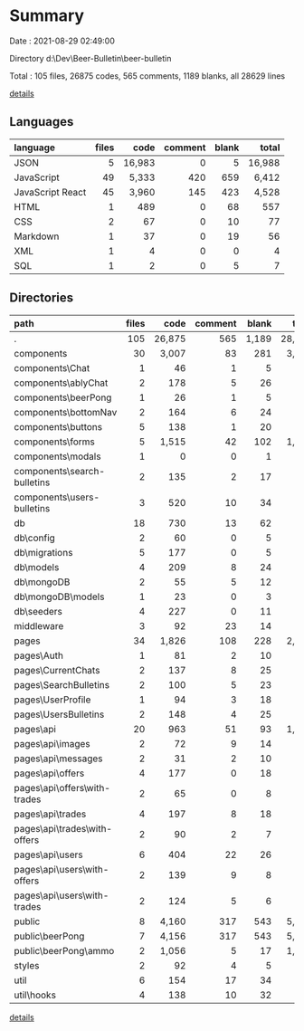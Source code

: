 # Summary

Date : 2021-08-29 02:49:00

Directory d:\Dev\Beer-Bulletin\beer-bulletin

Total : 105 files,  26875 codes, 565 comments, 1189 blanks, all 28629 lines

[details](details.md)

## Languages
| language | files | code | comment | blank | total |
| :--- | ---: | ---: | ---: | ---: | ---: |
| JSON | 5 | 16,983 | 0 | 5 | 16,988 |
| JavaScript | 49 | 5,333 | 420 | 659 | 6,412 |
| JavaScript React | 45 | 3,960 | 145 | 423 | 4,528 |
| HTML | 1 | 489 | 0 | 68 | 557 |
| CSS | 2 | 67 | 0 | 10 | 77 |
| Markdown | 1 | 37 | 0 | 19 | 56 |
| XML | 1 | 4 | 0 | 0 | 4 |
| SQL | 1 | 2 | 0 | 5 | 7 |

## Directories
| path | files | code | comment | blank | total |
| :--- | ---: | ---: | ---: | ---: | ---: |
| . | 105 | 26,875 | 565 | 1,189 | 28,629 |
| components | 30 | 3,007 | 83 | 281 | 3,371 |
| components\Chat | 1 | 46 | 1 | 5 | 52 |
| components\ablyChat | 2 | 178 | 5 | 26 | 209 |
| components\beerPong | 1 | 26 | 1 | 5 | 32 |
| components\bottomNav | 2 | 164 | 6 | 24 | 194 |
| components\buttons | 5 | 138 | 1 | 20 | 159 |
| components\forms | 5 | 1,515 | 42 | 102 | 1,659 |
| components\modals | 1 | 0 | 0 | 1 | 1 |
| components\search-bulletins | 2 | 135 | 2 | 17 | 154 |
| components\users-bulletins | 3 | 520 | 10 | 34 | 564 |
| db | 18 | 730 | 13 | 62 | 805 |
| db\config | 2 | 60 | 0 | 5 | 65 |
| db\migrations | 5 | 177 | 0 | 5 | 182 |
| db\models | 4 | 209 | 8 | 24 | 241 |
| db\mongoDB | 2 | 55 | 5 | 12 | 72 |
| db\mongoDB\models | 1 | 23 | 0 | 3 | 26 |
| db\seeders | 4 | 227 | 0 | 11 | 238 |
| middleware | 3 | 92 | 23 | 14 | 129 |
| pages | 34 | 1,826 | 108 | 228 | 2,162 |
| pages\Auth | 1 | 81 | 2 | 10 | 93 |
| pages\CurrentChats | 2 | 137 | 8 | 25 | 170 |
| pages\SearchBulletins | 2 | 100 | 5 | 23 | 128 |
| pages\UserProfile | 1 | 94 | 3 | 18 | 115 |
| pages\UsersBulletins | 2 | 148 | 4 | 25 | 177 |
| pages\api | 20 | 963 | 51 | 93 | 1,107 |
| pages\api\images | 2 | 72 | 9 | 14 | 95 |
| pages\api\messages | 2 | 31 | 2 | 10 | 43 |
| pages\api\offers | 4 | 177 | 0 | 18 | 195 |
| pages\api\offers\with-trades | 2 | 65 | 0 | 8 | 73 |
| pages\api\trades | 4 | 197 | 8 | 18 | 223 |
| pages\api\trades\with-offers | 2 | 90 | 2 | 7 | 99 |
| pages\api\users | 6 | 404 | 22 | 26 | 452 |
| pages\api\users\with-offers | 2 | 139 | 9 | 8 | 156 |
| pages\api\users\with-trades | 2 | 124 | 5 | 6 | 135 |
| public | 8 | 4,160 | 317 | 543 | 5,020 |
| public\beerPong | 7 | 4,156 | 317 | 543 | 5,016 |
| public\beerPong\ammo | 2 | 1,056 | 5 | 17 | 1,078 |
| styles | 2 | 92 | 4 | 5 | 101 |
| util | 6 | 154 | 17 | 34 | 205 |
| util\hooks | 4 | 138 | 10 | 32 | 180 |

[details](details.md)
